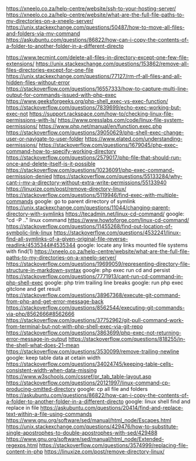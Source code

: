 https://xneelo.co.za/help-centre/website/ssh-to-your-hosting-server/
https://xneelo.co.za/help-centre/website/what-are-the-full-file-paths-to-my-directories-on-a-xneelo-server/
https://unix.stackexchange.com/questions/50487/how-to-move-all-files-and-folders-via-mv-command
https://askubuntu.com/questions/86822/how-can-i-copy-the-contents-of-a-folder-to-another-folder-in-a-different-directo


https://www.tecmint.com/delete-all-files-in-directory-except-one-few-file-extensions/
https://unix.stackexchange.com/questions/153862/remove-all-files-directories-except-for-one-file
https://unix.stackexchange.com/questions/77127/rm-rf-all-files-and-all-hidden-files-without-error
https://stackoverflow.com/questions/16557333/how-to-capture-multi-line-output-for-commands-issued-with-php-exec
https://www.geeksforgeeks.org/php-shell_exec-vs-exec-function/
https://stackoverflow.com/questions/7839699/echo-exec-working-but-exec-not
https://support.rackspace.com/how-to/checking-linux-file-permissions-with-ls/
https://www.presslabs.com/code/linux-file-system-permissions/
https://www.php.net/manual/en/function.exec.php
https://stackoverflow.com/questions/39050629/php-shell-exec-change-user-or-navigate-to-user-folder
https://www.elated.com/understanding-permissions/
https://stackoverflow.com/questions/1679045/php-exec-command-how-to-specify-working-directory
https://stackoverflow.com/questions/2579017/php-file-that-should-run-once-and-delete-itself-is-it-possible
https://stackoverflow.com/questions/10236091/php-exec-command-permission-denied
https://stackoverflow.com/questions/55133284/why-cant-i-mv-a-directory-without-extra-write-permissions/55133940
https://linuxize.com/post/remove-directory-linux/
https://stackoverflow.com/questions/5119946/find-exec-with-multiple-commands
google: go to parent dirrectory of symlink
https://unix.stackexchange.com/questions/11044/changing-parent-directory-with-symlinks
https://tecadmin.net/linux-cd-command/
google: "cd -P .." linux command
https://www.howtoforge.com/linux-cd-command/
https://stackoverflow.com/questions/11455268/find-out-location-of-symbolic-link-linux
https://stackoverflow.com/questions/4532241/linux-find-all-symlinks-of-a-given-original-file-reverse-readlink/4535344#4535344
google: locate any links mounted file systems with find(1)
https://xneelo.co.za/help-centre/website/what-are-the-full-file-paths-to-my-directories-on-a-xneelo-server/
https://stackoverflow.com/questions/19699059/representing-directory-file-structure-in-markdown-syntax
google: php exec run cd and persist
https://stackoverflow.com/questions/7771913/cant-run-cd-command-in-php-shell-exec
google: php trim trailing line breaks
google: run php exec gitclone and get result
https://stackoverflow.com/questions/38967368/execute-git-command-from-php-and-get-error-message-back
https://stackoverflow.com/questions/8562544/executing-git-commands-via-php/8562666#8562666
https://stackoverflow.com/questions/37752962/git-pull-command-work-from-terminal-but-not-with-php-shell-exec-via-git-repo
https://stackoverflow.com/questions/3863699/php-exec-not-returning-error-message-in-output
https://stackoverflow.com/questions/818255/in-the-shell-what-does-21-mean
https://stackoverflow.com/questions/3530099/remove-trailing-newline
google: keep table data at cetain width
https://stackoverflow.com/questions/34024745/keeping-table-cells-consistent-width-when-data-missing
https://www.w3schools.com/cssref/pr_tab_table-layout.asp
https://stackoverflow.com/questions/20121997/linux-command-cp-producing-omitted-directory
google: cp all file and folders
https://askubuntu.com/questions/86822/how-can-i-copy-the-contents-of-a-folder-to-another-folder-in-a-different-directo
google: linux shell find and replace in file
https://askubuntu.com/questions/20414/find-and-replace-text-within-a-file-using-commands
https://www.gnu.org/software/sed/manual/html_node/Escapes.html
https://unix.stackexchange.com/questions/429476/how-to-substitute-single-apostrophes-to-double-apostrophes-with-sed/429488
https://www.gnu.org/software/sed/manual/html_node/Extended-regexps.html
https://stackoverflow.com/questions/3574999/replacing-file-content-in-php
https://linuxize.com/post/remove-directory-linux/
